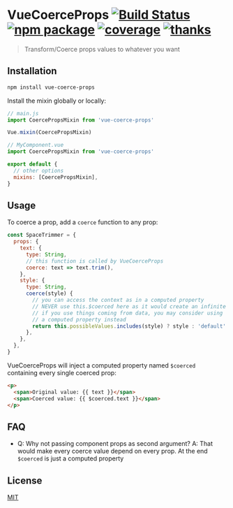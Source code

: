 # VueCoerceProps [![Build Status](https://img.shields.io/circleci/project/posva/vue-coerce-props/master.svg)](https://circleci.com/gh/posva/vue-coerce-props) [![npm package](https://img.shields.io/npm/v/vue-coerce-props.svg)](https://www.npmjs.com/package/vue-coerce-props) [![coverage](https://img.shields.io/codecov/c/github/posva/vue-coerce-props.svg)](https://codecov.io/github/posva/vue-coerce-props) [![thanks](https://img.shields.io/badge/thanks-%E2%99%A5-ff69b4.svg)](https://github.com/posva/thanks)

> Transform/Coerce props values to whatever you want

## Installation

```sh
npm install vue-coerce-props
```

Install the mixin globally or locally:

```js
// main.js
import CoercePropsMixin from 'vue-coerce-props'

Vue.mixin(CoercePropsMixin)
```

```js
// MyComponent.vue
import CoercePropsMixin from 'vue-coerce-props'

export default {
  // other options
  mixins: [CoercePropsMixin],
}
```

## Usage

To coerce a prop, add a `coerce` function to any prop:

```js
const SpaceTrimmer = {
  props: {
    text: {
      type: String,
      // this function is called by VueCoerceProps
      coerce: text => text.trim(),
    },
    style: {
      type: String,
      coerce(style) {
        // you can access the context as in a computed property
        // NEVER use this.$coerced here as it would create an infinite loop
        // if you use things coming from data, you may consider using
        // a computed property instead
        return this.possibleValues.includes(style) ? style : 'default'
      },
    },
  },
}
```

VueCoerceProps will inject a computed property named `$coerced` containing every single coerced prop:

```html
<p>
  <span>Original value: {{ text }}</span>
  <span>Coerced value: {{ $coerced.text }}</span>
</p>
```

## FAQ

* Q: Why not passing component props as second argument?
  A: That would make every coerce value depend on every prop. At the end `$coerced` is just a computed property

## License

[MIT](http://opensource.org/licenses/MIT)

